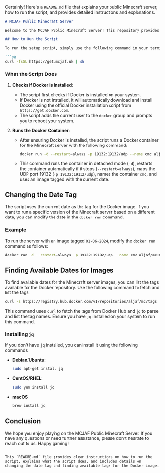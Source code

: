 Certainly! Here's a `README.md` file that explains your public Minecraft server, how to run the script, and provides detailed instructions and explanations.

```markdown
# MCJAF Public Minecraft Server

Welcome to the MCJAF Public Minecraft Server! This repository provides a convenient script to set up and run our Minecraft server using Docker. Follow the instructions below to get started.

## How to Run the Script

To run the setup script, simply use the following command in your terminal:

```sh
curl -fsSL https://get.mcjaf.uk | sh
```

### What the Script Does

1. **Checks if Docker is Installed**:
    - The script first checks if Docker is installed on your system.
    - If Docker is not installed, it will automatically download and install Docker using the official Docker installation script from `https://get.docker.com`.
    - The script adds the current user to the `docker` group and prompts you to reboot your system.

2. **Runs the Docker Container**:
    - After ensuring Docker is installed, the script runs a Docker container for the Minecraft server with the following command:
      ```sh
      docker run -d --restart=always -p 19132:19132/udp --name cmc aljaf/mc:$(date +%d-%m-%Y) sh -c './start.sh'
      ```
    - This command runs the container in detached mode (`-d`), restarts the container automatically if it stops (`--restart=always`), maps the UDP port 19132 (`-p 19132:19132/udp`), names the container `cmc`, and uses an image tagged with the current date.

## Changing the Date Tag

The script uses the current date as the tag for the Docker image. If you want to run a specific version of the Minecraft server based on a different date, you can modify the date in the `docker run` command.

### Example

To run the server with an image tagged `01-06-2024`, modify the `docker run` command as follows:

```sh
docker run -d --restart=always -p 19132:19132/udp --name cmc aljaf/mc:01-06-2024 sh -c './start.sh'
```

## Finding Available Dates for Images

To find available dates for the Minecraft server images, you can list the tags available for the Docker repository. Use the following command to fetch and list the tags:

```sh
curl -s https://registry.hub.docker.com/v1/repositories/aljaf/mc/tags | jq -r '.[].name'
```

This command uses `curl` to fetch the tags from Docker Hub and `jq` to parse and list the tag names. Ensure you have `jq` installed on your system to run this command.

### Installing `jq`

If you don't have `jq` installed, you can install it using the following commands:

- **Debian/Ubuntu**:
  ```sh
  sudo apt-get install jq
  ```

- **CentOS/RHEL**:
  ```sh
  sudo yum install jq
  ```

- **macOS**:
  ```sh
  brew install jq
  ```

## Conclusion

We hope you enjoy playing on the MCJAF Public Minecraft Server. If you have any questions or need further assistance, please don't hesitate to reach out to us. Happy gaming!
```

This `README.md` file provides clear instructions on how to run the script, explains what the script does, and includes details on changing the date tag and finding available tags for the Docker image.
